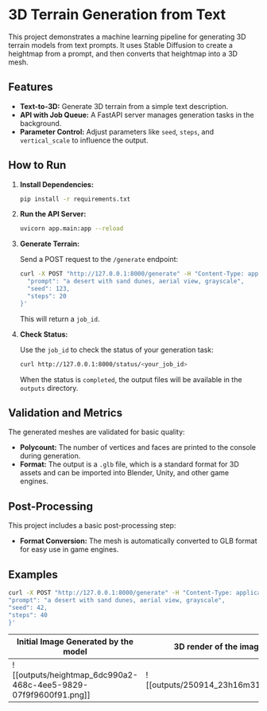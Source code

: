 # 3D Terrain Generation from Text

This project demonstrates a machine learning pipeline for generating 3D terrain models from text prompts. It uses Stable Diffusion to create a heightmap from a prompt, and then converts that heightmap into a 3D mesh.

## Features

- **Text-to-3D:** Generate 3D terrain from a simple text description.
- **API with Job Queue:** A FastAPI server manages generation tasks in the background.
- **Parameter Control:** Adjust parameters like `seed`, `steps`, and `vertical_scale` to influence the output.

## How to Run

1. **Install Dependencies:**

   ```bash
   pip install -r requirements.txt
   ```

2. **Run the API Server:**

   ```bash
   uvicorn app.main:app --reload
   ```

3. **Generate Terrain:**

   Send a POST request to the `/generate` endpoint:

   ```bash
   curl -X POST "http://127.0.0.1:8000/generate" -H "Content-Type: application/json" -d '{
     "prompt": "a desert with sand dunes, aerial view, grayscale",
     "seed": 123,
     "steps": 20
   }'
   ```

   This will return a `job_id`.

4. **Check Status:**

   Use the `job_id` to check the status of your generation task:

   ```bash
   curl http://127.0.0.1:8000/status/<your_job_id>
   ```

   When the status is `completed`, the output files will be available in the `outputs` directory.

## Validation and Metrics

The generated meshes are validated for basic quality:

- **Polycount:** The number of vertices and faces are printed to the console during generation.
- **Format:** The output is a `.glb` file, which is a standard format for 3D assets and can be imported into Blender, Unity, and other game engines.

## Post-Processing

This project includes a basic post-processing step:

- **Format Conversion:** The mesh is automatically converted to GLB format for easy use in game engines.

## Examples

```bash
curl -X POST "http://127.0.0.1:8000/generate" -H "Content-Type: application/json" -d '{
"prompt": "a desert with sand dunes, aerial view, grayscale",
"seed": 42,
"steps": 40
}'
```

| Initial Image Generated by the model                            | 3D render of the image in blender            |
| --------------------------------------------------------------- | -------------------------------------------- |
| ![[outputs/heightmap_6dc990a2-468c-4ee5-9829-07f9f9600f91.png]] | ![[outputs/250914_23h16m31s_screenshot.png]] |
